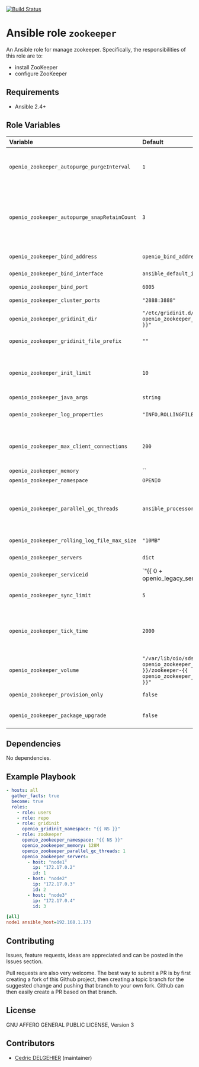 [![Build Status](https://travis-ci.org/open-io/ansible-role-openio-zookeeper.svg?branch=20.04)](https://travis-ci.org/open-io/ansible-role-openio-zookeeper)
# Ansible role `zookeeper`

An Ansible role for manage zookeeper. Specifically, the responsibilities of this role are to:

- install ZooKeeper
- configure ZooKeeper

## Requirements

- Ansible 2.4+

## Role Variables


| Variable   | Default | Comments (type)  |
| :---       | :---    | :---             |
| `openio_zookeeper_autopurge_purgeInterval` | `1` | The time interval in hours for which the purge task has to be triggered. Set to a positive integer (1 and above) to enable the auto purging |
| `openio_zookeeper_autopurge_snapRetainCount` | `3` | When enabled, ZooKeeper auto purge feature retains the autopurge.snapRetainCount most recent snapshots and the corresponding transaction logs in the dataDir and dataLogDir respectively and deletes the rest |
| `openio_zookeeper_bind_address` | `openio_bind_address` | The address that this zookeeper instance will run on |
| `openio_zookeeper_bind_interface` | `ansible_default_ipv4.alias` | The interface that this zookeeper instance will run on |
| `openio_zookeeper_bind_port` | `6005` | Listening port |
| `openio_zookeeper_cluster_ports` | `"2888:3888"` | Peers use the former port to connect to other peers |
| `openio_zookeeper_gridinit_dir` | `"/etc/gridinit.d/{{ openio_zookeeper_namespace }}"` | Path to copy the gridinit conf |
| `openio_zookeeper_gridinit_file_prefix` | `""` | Maybe set it to {{ openio_zookeeper_namespace }}- for old gridinit's style |
| `openio_zookeeper_init_limit` | `10` | initLimit is timeouts ZooKeeper uses to limit the length of time the ZooKeeper servers in quorum have to connect to a leader |
| `openio_zookeeper_java_args` | `string` | String of java arguments |
| `openio_zookeeper_log_properties` | `"INFO,ROLLINGFILE"` | The severity level is associated with the root logger with appenders |
| `openio_zookeeper_max_client_connections` | `200` | This property limits the number of active connections from a host, specified by IP address, to a single ZooKeeper server |
| `openio_zookeeper_memory` | `` | Heap size of JVM |
| `openio_zookeeper_namespace` | `OPENIO` | Namespace |
| `openio_zookeeper_parallel_gc_threads` | `ansible_processor_vcpus` | Sets the number of threads used during parallel phases of the garbage collectors. The default value varies with the platform on which the JVM is running |
| `openio_zookeeper_rolling_log_file_max_size` | `"10MB"` | Maximum allowed file size (in bytes) before rolling over |
| `openio_zookeeper_servers` | `dict` | Dict of ip, host and id of cluster member |
| `openio_zookeeper_serviceid` | `"{{ 0 + openio_legacy_serviceid | d(0) | int }}"` | ID in gridinit |
| `openio_zookeeper_sync_limit` | `5` | The entry syncLimit limits how far out of date a server can be from a leader |
| `openio_zookeeper_tick_time` | `2000` | The basic time unit in milliseconds used by ZooKeeper. It is used to do heartbeats and the minimum session timeout will be twice the tickTime |
| `openio_zookeeper_volume` | `"/var/lib/oio/sds/{{ openio_zookeeper_namespace }}/zookeeper-{{ openio_zookeeper_serviceid }}"` | Path to store data |
| `openio_zookeeper_provision_only` | `false` | Provision only without restarting services |
| `openio_zookeeper_package_upgrade` | `false` | Set the packages to the latest version (to be set in extra_vars) |


## Dependencies

No dependencies.

## Example Playbook

```yaml
- hosts: all
  gather_facts: true
  become: true
  roles:
    - role: users
    - role: repo
    - role: gridinit
      openio_gridinit_namespace: "{{ NS }}"
    - role: zookeeper
      openio_zookeeper_namespace: "{{ NS }}"
      openio_zookeeper_memory: 128M
      openio_zookeeper_parallel_gc_threads: 1
      openio_zookeeper_servers:
        - host: "node1"
          ip: "172.17.0.2"
          id: 1
        - host: "node2"
          ip: "172.17.0.3"
          id: 2
        - host: "node3"
          ip: "172.17.0.4"
          id: 3
```


```ini
[all]
node1 ansible_host=192.168.1.173
```

## Contributing

Issues, feature requests, ideas are appreciated and can be posted in the Issues section.

Pull requests are also very welcome.
The best way to submit a PR is by first creating a fork of this Github project, then creating a topic branch for the suggested change and pushing that branch to your own fork.
Github can then easily create a PR based on that branch.

## License

GNU AFFERO GENERAL PUBLIC LICENSE, Version 3

## Contributors

- [Cedric DELGEHIER](https://github.com/cdelgehier) (maintainer)
